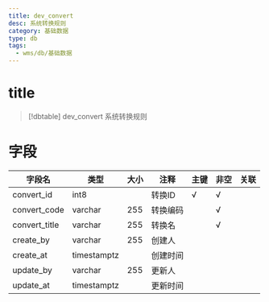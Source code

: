 ```yaml
---
title: dev_convert
desc: 系统转换规则
category: 基础数据
type: db
tags:
  - wms/db/基础数据
---
```


# title
>[!dbtable] dev_convert
> 系统转换规则

# 字段
| 字段名 | 类型 | 大小 | 注释 | 主键 | 非空 | 关联 |
| --- | --- | --- | --- | --- | --- | --- |
| convert_id | int8 |  | 转换ID | √ | √ |  |
| convert_code | varchar | 255 | 转换编码 |  | √ |  |
| convert_title | varchar | 255 | 转换名 |  | √ |  |
| create_by | varchar | 255 | 创建人 |  |  |  |
| create_at | timestamptz |  | 创建时间 |  |  |  |
| update_by | varchar | 255 | 更新人 |  |  |  |
| update_at | timestamptz |  | 更新时间 |  |  |  |

